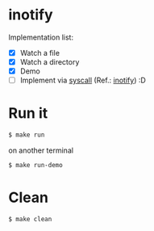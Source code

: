 # inotify

Implementation list:

- [x] Watch a file
- [x] Watch a directory
- [x] Demo
- [ ] Implement via [syscall](https://pkg.go.dev/syscall) (Ref.: [inotify](https://man7.org/linux/man-pages/man7/inotify.7.html)) :D

# Run it
```sh
$ make run
```

on another terminal
```sh
$ make run-demo
```

# Clean
```sh
$ make clean
```
